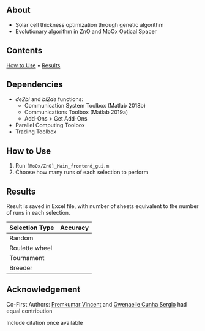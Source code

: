 ## About
* Solar cell thickness optimization through genetic algorithm
* Evolutionary algorithm in ZnO and MoOx Optical Spacer

## Contents
[How to Use](#how-to-use) • [Results](#results)

## Dependencies
* *de2bi* and *bi2de* functions:
    * Communication System Toolbox (Matlab 2018b)
    * Communications Toolbox (Matlab 2019a)
    * Add-Ons > Get Add-Ons
* Parallel Computing Toolbox
* Trading Toolbox

## How to Use
1. Run `[MoOx/ZnO]_Main_frontend_gui.m`
2. Choose how many runs of each selection to perform

## Results
Result is saved in Excel file, with number of sheets equivalent to the number of runs in each selection.

| Selection Type | Accuracy |
| --- | -- |
| Random | |
| Roulette wheel | |
| Tournament | |
| Breeder | |

## Acknowledgement
Co-First Authors: [Premkumar Vincent](https://github.com/vinpremkumar) and [Gwenaelle Cunha Sergio](https://github.com/gcunhase) had equal contribution

Include citation once available
